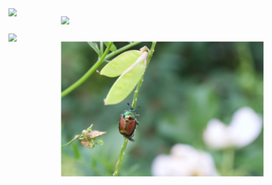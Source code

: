 <img align="left" width="400" src="assets/images/BlueAngels.png"> 
<img align="right" width="400" src="assets/images/Bike.png">       
<br/><br/>  
<img align="left" width="400" src="assets/images/Market.png"> 
<img align="right" width="400" src="assets/images/Beetle.png">

